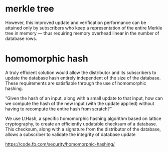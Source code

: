 

#  merkle tree

However, this improved update and verification performance can be attained only by subscribers who keep a representation of the entire Merkle tree in memory — thus requiring memory overhead linear in the number of database rows.

# homomorphic hash

A truly efficient solution would allow the distributor and its subscribers to update the database hash entirely independent of the size of the database. These requirements are satisfiable through the use of homomorphic hashing.

“Given the hash of an input, along with a small update to that input, how can we compute the hash of the new input (with the update applied) without having to recompute the entire hash from scratch?” 

 We use LtHash, a specific homomorphic hashing algorithm based on lattice cryptography, to create an efficiently updatable checksum of a database. This checksum, along with a signature from the distributor of the database, allows a subscriber to validate the integrity of database update

https://code.fb.com/security/homomorphic-hashing/
